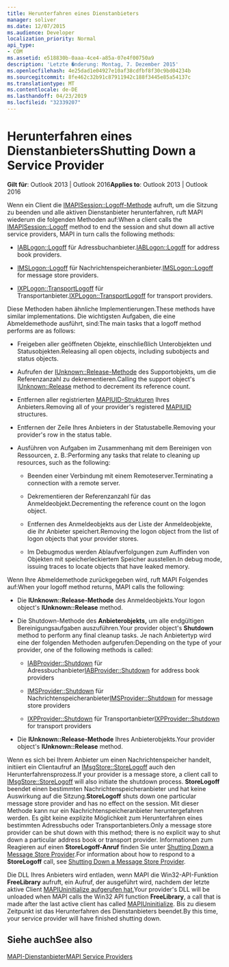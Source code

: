 ```yaml
---
title: Herunterfahren eines Dienstanbieters
manager: soliver
ms.date: 12/07/2015
ms.audience: Developer
localization_priority: Normal
api_type:
- COM
ms.assetid: e518830b-0aaa-4ce4-a85a-07e4f00750a9
description: 'Letzte �nderung: Montag, 7. Dezember 2015'
ms.openlocfilehash: 4e25dad1e04927e10af38cdfbf8f30c9bd04234b
ms.sourcegitcommit: 8fe462c32b91c87911942c188f3445e85a54137c
ms.translationtype: MT
ms.contentlocale: de-DE
ms.lasthandoff: 04/23/2019
ms.locfileid: "32339207"
---
```

# <a name="shutting-down-a-service-provider"></a><span data-ttu-id="2b244-103">Herunterfahren eines Dienstanbieters</span><span class="sxs-lookup"><span data-stu-id="2b244-103">Shutting Down a Service Provider</span></span>

 
  
<span data-ttu-id="2b244-104">**Gilt für**: Outlook 2013 | Outlook 2016</span><span class="sxs-lookup"><span data-stu-id="2b244-104">**Applies to**: Outlook 2013 | Outlook 2016</span></span> 
  
<span data-ttu-id="2b244-105">Wenn ein Client die [IMAPISession::Logoff-Methode](imapisession-logoff.md) aufruft, um die Sitzung zu beenden und alle aktiven Dienstanbieter herunterfahren, ruft MAPI wiederum die folgenden Methoden auf:</span><span class="sxs-lookup"><span data-stu-id="2b244-105">When a client calls the [IMAPISession::Logoff](imapisession-logoff.md) method to end the session and shut down all active service providers, MAPI in turn calls the following methods:</span></span> 
  
- <span data-ttu-id="2b244-106">[IABLogon::Logoff](iablogon-logoff.md) für Adressbuchanbieter.</span><span class="sxs-lookup"><span data-stu-id="2b244-106">[IABLogon::Logoff](iablogon-logoff.md) for address book providers.</span></span> 
    
- <span data-ttu-id="2b244-107">[IMSLogon::Logoff](imslogon-logoff.md) für Nachrichtenspeicheranbieter.</span><span class="sxs-lookup"><span data-stu-id="2b244-107">[IMSLogon::Logoff](imslogon-logoff.md) for message store providers.</span></span> 
    
- <span data-ttu-id="2b244-108">[IXPLogon::TransportLogoff](ixplogon-transportlogoff.md) für Transportanbieter.</span><span class="sxs-lookup"><span data-stu-id="2b244-108">[IXPLogon::TransportLogoff](ixplogon-transportlogoff.md) for transport providers.</span></span> 
    
<span data-ttu-id="2b244-109">Diese Methoden haben ähnliche Implementierungen.</span><span class="sxs-lookup"><span data-stu-id="2b244-109">These methods have similar implementations.</span></span> <span data-ttu-id="2b244-110">Die wichtigsten Aufgaben, die eine Abmeldemethode ausführt, sind:</span><span class="sxs-lookup"><span data-stu-id="2b244-110">The main tasks that a logoff method performs are as follows:</span></span>
  
- <span data-ttu-id="2b244-111">Freigeben aller geöffneten Objekte, einschließlich Unterobjekten und Statusobjekten.</span><span class="sxs-lookup"><span data-stu-id="2b244-111">Releasing all open objects, including subobjects and status objects.</span></span>
    
- <span data-ttu-id="2b244-112">Aufrufen der [IUnknown::Release-Methode](https://msdn.microsoft.com/library/4b494c6f-f0ee-4c35-ae45-ed956f40dc7a%28Office.15%29.aspx) des Supportobjekts, um die Referenzanzahl zu dekrementieren.</span><span class="sxs-lookup"><span data-stu-id="2b244-112">Calling the support object's [IUnknown::Release](https://msdn.microsoft.com/library/4b494c6f-f0ee-4c35-ae45-ed956f40dc7a%28Office.15%29.aspx) method to decrement its reference count.</span></span> 
    
- <span data-ttu-id="2b244-113">Entfernen aller registrierten [MAPIUID-Strukturen](mapiuid.md) Ihres Anbieters.</span><span class="sxs-lookup"><span data-stu-id="2b244-113">Removing all of your provider's registered [MAPIUID](mapiuid.md) structures.</span></span> 
    
- <span data-ttu-id="2b244-114">Entfernen der Zeile Ihres Anbieters in der Statustabelle.</span><span class="sxs-lookup"><span data-stu-id="2b244-114">Removing your provider's row in the status table.</span></span>
    
- <span data-ttu-id="2b244-115">Ausführen von Aufgaben im Zusammenhang mit dem Bereinigen von Ressourcen, z. B.:</span><span class="sxs-lookup"><span data-stu-id="2b244-115">Performing any tasks that relate to cleaning up resources, such as the following:</span></span>
    
  - <span data-ttu-id="2b244-116">Beenden einer Verbindung mit einem Remoteserver.</span><span class="sxs-lookup"><span data-stu-id="2b244-116">Terminating a connection with a remote server.</span></span>
    
  - <span data-ttu-id="2b244-117">Dekrementieren der Referenzanzahl für das Anmeldeobjekt.</span><span class="sxs-lookup"><span data-stu-id="2b244-117">Decrementing the reference count on the logon object.</span></span>
    
  - <span data-ttu-id="2b244-118">Entfernen des Anmeldeobjekts aus der Liste der Anmeldeobjekte, die ihr Anbieter speichert.</span><span class="sxs-lookup"><span data-stu-id="2b244-118">Removing the logon object from the list of logon objects that your provider stores.</span></span>
    
  - <span data-ttu-id="2b244-119">Im Debugmodus werden Ablaufverfolgungen zum Auffinden von Objekten mit speicherleckiertem Speicher ausstellen.</span><span class="sxs-lookup"><span data-stu-id="2b244-119">In debug mode, issuing traces to locate objects that have leaked memory.</span></span>
    
<span data-ttu-id="2b244-120">Wenn Ihre Abmeldemethode zurückgegeben wird, ruft MAPI Folgendes auf:</span><span class="sxs-lookup"><span data-stu-id="2b244-120">When your logoff method returns, MAPI calls the following:</span></span>
  
- <span data-ttu-id="2b244-121">Die **IUnknown::Release-Methode** des Anmeldeobjekts.</span><span class="sxs-lookup"><span data-stu-id="2b244-121">Your logon object's **IUnknown::Release** method.</span></span> 
    
- <span data-ttu-id="2b244-122">Die Shutdown-Methode des **Anbieterobjekts,** um alle endgültigen Bereinigungsaufgaben auszuführen.</span><span class="sxs-lookup"><span data-stu-id="2b244-122">Your provider object's **Shutdown** method to perform any final cleanup tasks.</span></span> <span data-ttu-id="2b244-123">Je nach Anbietertyp wird eine der folgenden Methoden aufgerufen:</span><span class="sxs-lookup"><span data-stu-id="2b244-123">Depending on the type of your provider, one of the following methods is called:</span></span> 
    
  - <span data-ttu-id="2b244-124">[IABProvider::Shutdown](iabprovider-shutdown.md) für Adressbuchanbieter</span><span class="sxs-lookup"><span data-stu-id="2b244-124">[IABProvider::Shutdown](iabprovider-shutdown.md) for address book providers</span></span> 
    
  - <span data-ttu-id="2b244-125">[IMSProvider::Shutdown](imsprovider-shutdown.md) für Nachrichtenspeicheranbieter</span><span class="sxs-lookup"><span data-stu-id="2b244-125">[IMSProvider::Shutdown](imsprovider-shutdown.md) for message store providers</span></span> 
    
  - <span data-ttu-id="2b244-126">[IXPProvider::Shutdown](ixpprovider-shutdown.md) für Transportanbieter</span><span class="sxs-lookup"><span data-stu-id="2b244-126">[IXPProvider::Shutdown](ixpprovider-shutdown.md) for transport providers</span></span> 
    
- <span data-ttu-id="2b244-127">Die **IUnknown::Release-Methode** Ihres Anbieterobjekts.</span><span class="sxs-lookup"><span data-stu-id="2b244-127">Your provider object's **IUnknown::Release** method.</span></span> 
    
<span data-ttu-id="2b244-128">Wenn es sich bei Ihrem Anbieter um einen Nachrichtenspeicher handelt, initiiert ein Clientaufruf an [IMsgStore::StoreLogoff](imsgstore-storelogoff.md) auch den Herunterfahrensprozess.</span><span class="sxs-lookup"><span data-stu-id="2b244-128">If your provider is a message store, a client call to [IMsgStore::StoreLogoff](imsgstore-storelogoff.md) will also initiate the shutdown process.</span></span> <span data-ttu-id="2b244-129">**StoreLogoff** beendet einen bestimmten Nachrichtenspeicheranbieter und hat keine Auswirkung auf die Sitzung.</span><span class="sxs-lookup"><span data-stu-id="2b244-129">**StoreLogoff** shuts down one particular message store provider and has no effect on the session.</span></span> <span data-ttu-id="2b244-130">Mit dieser Methode kann nur ein Nachrichtenspeicheranbieter heruntergefahren werden. Es gibt keine explizite Möglichkeit zum Herunterfahren eines bestimmten Adressbuchs oder Transportanbieters.</span><span class="sxs-lookup"><span data-stu-id="2b244-130">Only a message store provider can be shut down with this method; there is no explicit way to shut down a particular address book or transport provider.</span></span> <span data-ttu-id="2b244-131">Informationen zum Reagieren auf einen **StoreLogoff-Anruf** finden Sie unter [Shutting Down a Message Store Provider](shutting-down-a-message-store-provider.md).</span><span class="sxs-lookup"><span data-stu-id="2b244-131">For information about how to respond to a **StoreLogoff** call, see [Shutting Down a Message Store Provider](shutting-down-a-message-store-provider.md).</span></span>
  
<span data-ttu-id="2b244-132">Die DLL Ihres Anbieters wird entladen, wenn MAPI die Win32-API-Funktion **FreeLibrary** aufruft, ein Aufruf, der ausgeführt wird, nachdem der letzte aktive Client [MAPIUninitialize aufgerufen hat.](mapiuninitialize.md)</span><span class="sxs-lookup"><span data-stu-id="2b244-132">Your provider's DLL will be unloaded when MAPI calls the Win32 API function **FreeLibrary**, a call that is made after the last active client has called [MAPIUninitialize](mapiuninitialize.md).</span></span> <span data-ttu-id="2b244-133">Bis zu diesem Zeitpunkt ist das Herunterfahren des Dienstanbieters beendet.</span><span class="sxs-lookup"><span data-stu-id="2b244-133">By this time, your service provider will have finished shutting down.</span></span> 
  
## <a name="see-also"></a><span data-ttu-id="2b244-134">Siehe auch</span><span class="sxs-lookup"><span data-stu-id="2b244-134">See also</span></span>



[<span data-ttu-id="2b244-135">MAPI-Dienstanbieter</span><span class="sxs-lookup"><span data-stu-id="2b244-135">MAPI Service Providers</span></span>](mapi-service-providers.md)

